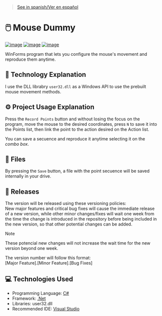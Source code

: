 > [See in spanish/Ver en español](https://github.com/LuisMiSanVe/MouseDummy/blob/main/README.es.md)
# 🖱️ Mouse Dummy
[![image](https://img.shields.io/badge/C%23-239120?style=for-the-badge&logo=csharp&logoColor=white)](https://dotnet.microsoft.com/en-us/languages/csharp)
[![image](https://img.shields.io/badge/.NET-5C2D91?style=for-the-badge&logo=.net&logoColor=white)](https://dotnet.microsoft.com/en-us/learn/dotnet/what-is-dotnet)
[![image](https://img.shields.io/badge/Visual_Studio-5C2D91?style=for-the-badge&logo=visual%20studio&logoColor=white)](https://visualstudio.microsoft.com/)

WinForms program that lets you configure the mouse's movement and reproduce them anytime.

## 📝 Technology Explanation
I use the DLL librabry `user32.dll` as a Windows API to use the prebuilt mouse movement methods.

## ⚙️ Project Usage Explanation
Press the `Record Points` button and without losing the focus on the program, move the mouse to the desired coordinates, press `N` to save it into the Points list, then link the point to the action desired on the Action list.

You can save a secuence and reproduce it anytime selecting it on the *combo box*.

## 📂 Files
By pressing the `Save` button, a file with the point secuence will be saved internally in your drive.

## 🚀 Releases
The version will be released using these versioning policies:\
New major features and critical bug fixes will cause the immediate release of a new version, while other minor changes/fixes will wait one week from the time the change is introduced in the repository before being included in the new version, so that other potential changes can be added.
>[!NOTE]
>These potencial new changes will not increase the wait time for the new version beyond one week.

The version number will follow this format: \
\[Major Feature\].\[Minor Feature\].\[Bug Fixes\]

## 💻 Technologies Used
- Programming Language: [C#](https://dotnet.microsoft.com/en-us/languages/csharp) 
- Framework: [.Net](https://dotnet.microsoft.com/en-us/learn/dotnet/what-is-dotnet)
- Libraries: user32.dll
- Recommended IDE: [Visual Studio](https://visualstudio.microsoft.com/)
